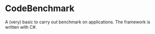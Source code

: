 # CodeBenchmark
A (very) basic to carry out benchmark on applications. The framework is written with C#.